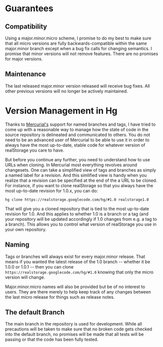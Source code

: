 # Guarantees #

## Compatibility ##

Using a major.minor.micro scheme, I promise to do my best to make sure that all micro versions are fully backwards-compatible within the same major.minor branch except when a bug fix calls for changing semantics. I promise that minor versions will not remove features. There are no promises for major versions.


## Maintenance ##

The last released major.minor version released will receive bug fixes.  All other previous versions will no longer be actively maintained.


# Version Management in Hg #

Thanks to [Mercurial's](http://mercurial.selenic.com/) support for named branches and tags, I have tried to come up with a reasonable way to manage how the state of code in the source repository is delineated and communicated to others. You do not need to be an advanced user of Mercurial to be able to use it in order to always have the most up-to-date, stable code for whatever version of realStorage you care to have.

But before you continue any further, you need to understand how to use URLs when cloning. In Mercurial most everything revolves around changesets. One can take a simplified view of tags and branches as simply a named label for a revision. And this simlified view is handy when you realize that a revision can be specified at the end of the a URL to be cloned. For instance, if you want to clone realStorage so that you always have the most up-to-date revision for 1.0.x, you can do:

```
hg clone https://realstorage.googlecode.com/hg/#1.0 realstorage1.0
```

That will give you a cloned repository that is tied to the most up-to-date revision for 1.0. And this applies to whether 1.0 is a branch or a tag (and your repository will be updated accordingly if 1.0 changes from e.g. a tag to a branch). This allows you to control what version of realStorage you use in your own repository.

## Naming ##

Tags or branches will always exist for every major.minor release. That means if you wanted the latest release of the 1.0 branch -- whether it be 1.0.0 or 1.0.1 -- then you can clone `https://realstorage.googlecode.com/hg/#1.0` knowing that only the micro version will change.

Major.minor.micro names will also be provided but be of no interest to users. They are there merely to help keep track of any changes between the last micro release for things such as release notes.

## The default Branch ##

The main branch in the repository is used for development. While all precautions will be taken to make sure that no broken code gets checked into the default branch, no promises will be made that all tests will be passing or that the code has been fully tested.